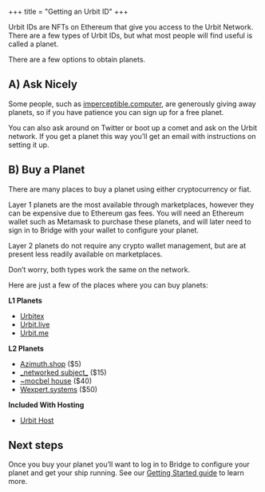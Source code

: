 +++
title = "Getting an Urbit ID"
+++

Urbit IDs are NFTs on Ethereum that give you access to the Urbit Network. There are a few types of Urbit IDs, but what most people will find useful is called a planet.

There are a few options to obtain planets.

## A) Ask Nicely

Some people, such as [imperceptible.computer](https://imperceptible.computer), are generously giving away planets, so if you have patience you can sign up for a free planet.

You can also ask around on Twitter or boot up a comet and ask on the Urbit network. If you get a planet this way you’ll get an email with instructions on setting it up.

## B) Buy a Planet

There are many places to buy a planet using either cryptocurrency or fiat.

Layer 1 planets are the most available through marketplaces, however they can be expensive due to Ethereum gas fees. You will need an Ethereum wallet such as Metamask to purchase these planets, and will later need to sign in to Bridge with your wallet to configure your planet.

Layer 2 planets do not require any crypto wallet management, but are at present less readily available on marketplaces.

Don’t worry, both types work the same on the network.

Here are just a few of the places where you can buy planets:

**L1 Planets**

- [Urbitex](https://urbitex.io)
- [Urbit.live](https://urbit.live)
- [Urbit.me](https://urbit.me)

**L2 Planets**

- [Azimuth.shop](https://azimuth.shop) ($5)
- [\_networked subject\_](https://networked.subject) ($15)
- [~mocbel house](https://mocbel.house) ($40)
- [Wexpert.systems](https://wexpert.systems) ($50)

**Included With Hosting**

- [Urbit Host](https://urbithost.com)

## Next steps

Once you buy your planet you’ll want to log in to Bridge to configure your planet and get your ship running. See our [Getting Started guide](/getting-started) to learn more.
